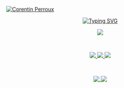 [![Corentin Perroux](https://res.cloudinary.com/corentin7301/image/upload/v1667660612/portfolio2/banniere_pdp_2_vhsyav)](https://portfolio.corentinperroux.fr/)



<p align="center">
  <a href="https://git.io/typing-svg"><img src="https://readme-typing-svg.herokuapp.com?font=montserrat&duration=4000&pause=400&color=FF7B1F&center=true&lines=Web+developer" alt="Typing SVG" /></a>
</p>

<p align="center">
  <img src="https://skillicons.dev/icons?i=vue,nuxt,astro,alpinejs,tailwind,graphql,git,netlify" />
</p>

<br/>

<p align="center">
 
  <a href="https://blog.corentinperroux.fr">
    <img src= "https://img.shields.io/badge/Blogger-FF5722?style=for-the-badge&logo=blogger&logoColor=white" />
  </a>

  <a href="https://portfolio.corentinperroux.fr">
    <img src="https://img.shields.io/badge/website-000000?style=for-the-badge&logo=About.me&logoColor=white" />
  </a>
  
  <a href="https://www.linkedin.com/in/corentinperroux/">
    <img src= "https://img.shields.io/badge/LinkedIn-0077B5?style=for-the-badge&logo=linkedin&logoColor=white" />
  </a>
</p>

<br/>

<p align="center">
  <a href="https://portfolio.corentinperroux.fr">
    <img align="top" src="https://github-readme-stats.vercel.app/api?username=Corentin7301&theme=dark&hide_border=true&include_all_commits=false&count_private=true&border_radius=10" />
  </a>
  
  <a href="https://portfolio.corentinperroux.fr">
    <img align="top" src="https://github-readme-stats.vercel.app/api/top-langs/?username=Corentin7301&theme=dark&hide_border=true&include_all_commits=false&count_private=true&layout=compact&border_radius=10" />
  </a>
</p>

[website]:https://portfolio.corentinperroux.fr
